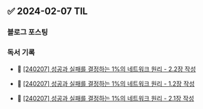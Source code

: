 ## ✅ 2024-02-07 TIL

### 블로그 포스팅

### 독서 기록

- 📝 [[240207] 성공과 실패를 결정하는 1%의 네트워크 원리 - 2.2장 작성](https://github.com/dahyen0o/development-books/commit/28f8907056715ade174bdd6987cc68090229adea)

- 📝 [[240207] 성공과 실패를 결정하는 1%의 네트워크 원리 - 1.2장 작성](https://github.com/dahyen0o/development-books/commit/3ccfc0e868864853471dac2763167647e1477c0d)

- 📝 [[240207] 성공과 실패를 결정하는 1%의 네트워크 원리 - 2.1장 작성](https://github.com/dahyen0o/development-books/commit/5f6dbf8c516b87003ad4a9c43b3a3dc3eeaf0af3)

